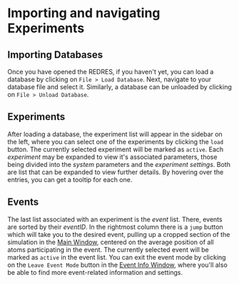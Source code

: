 # Importing and navigating Experiments

## Importing Databases

Once you have opened the REDRES, if you haven't yet, you can load a database by clicking on `File > Load Database`.
Next, navigate to your database file and select it. 
Similarly, a database can be unloaded by clicking on `File > Unload Database`.

## Experiments

After loading a database, the experiment list will appear in the sidebar on the left,
where you can select one of the experiments by clicking the `load` button.
The currently selected experiment will be marked as `active`.
Each *experiment* may be expanded to view it's associated parameters,
those being divided into the *system* parameters and the *experiment settings*. Both are list that can be expanded to
view further details. By hovering over the entries, you can get a tooltip for each one.

## Events

The last list associated with an experiment is the *event* list. There, events are sorted by their *eventID*.
In the rightmost column there is a `jump` button which will take you to the desired event, pulling up a cropped section
of the simulation in the [Main Window](6windows.md#main-window),
centered on the average position of all atoms participating in the event.
The currently selected event will be marked as `active` in the event list.
You can exit the event mode by clicking on the `Leave Event Mode` button in the [Event Info Window](6windows.md#event-info-window),
where you'll also be able to find more event-related information and settings.